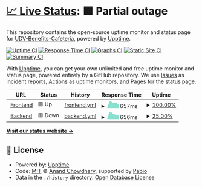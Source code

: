 # [📈 Live Status](https://UDV-Benefits-Cafeteria.github.io/upptime-service): <!--live status--> **🟧 Partial outage**

This repository contains the open-source uptime monitor and status page for [UDV-Benefits-Cafeteria](https://UDV-Benefits-Cafeteria.github.io/upptime-service), powered by [Upptime](https://github.com/upptime/upptime).

[![Uptime CI](https://github.com/UDV-Benefits-Cafeteria/upptime-service/workflows/Uptime%20CI/badge.svg)](https://github.com/UDV-Benefits-Cafeteria/upptime-service/actions?query=workflow%3A%22Uptime+CI%22)
[![Response Time CI](https://github.com/UDV-Benefits-Cafeteria/upptime-service/workflows/Response%20Time%20CI/badge.svg)](https://github.com/UDV-Benefits-Cafeteria/upptime-service/actions?query=workflow%3A%22Response+Time+CI%22)
[![Graphs CI](https://github.com/UDV-Benefits-Cafeteria/upptime-service/workflows/Graphs%20CI/badge.svg)](https://github.com/UDV-Benefits-Cafeteria/upptime-service/actions?query=workflow%3A%22Graphs+CI%22)
[![Static Site CI](https://github.com/UDV-Benefits-Cafeteria/upptime-service/workflows/Static%20Site%20CI/badge.svg)](https://github.com/UDV-Benefits-Cafeteria/upptime-service/actions?query=workflow%3A%22Static+Site+CI%22)
[![Summary CI](https://github.com/UDV-Benefits-Cafeteria/upptime-service/workflows/Summary%20CI/badge.svg)](https://github.com/UDV-Benefits-Cafeteria/upptime-service/actions?query=workflow%3A%22Summary+CI%22)

With [Upptime](https://upptime.js.org), you can get your own unlimited and free uptime monitor and status page, powered entirely by a GitHub repository. We use [Issues](https://github.com/UDV-Benefits-Cafeteria/upptime-service/issues) as incident reports, [Actions](https://github.com/UDV-Benefits-Cafeteria/upptime-service/actions) as uptime monitors, and [Pages](https://UDV-Benefits-Cafeteria.github.io/upptime-service) for the status page.

<!--start: status pages-->
<!-- This summary is generated by Upptime (https://github.com/upptime/upptime) -->
<!-- Do not edit this manually, your changes will be overwritten -->
<!-- prettier-ignore -->
| URL | Status | History | Response Time | Uptime |
| --- | ------ | ------- | ------------- | ------ |
| <img alt="" src="https://icons.duckduckgo.com/ip3/vstrechya.space.ico" height="13"> [Frontend](https://vstrechya.space) | 🟩 Up | [frontend.yml](https://github.com/UDV-Benefits-Cafeteria/upptime-service/commits/HEAD/history/frontend.yml) | <details><summary><img alt="Response time graph" src="./graphs/frontend/response-time-week.png" height="20"> 657ms</summary><br><a href="https://UDV-Benefits-Cafeteria.github.io/upptime-service/history/frontend"><img alt="Response time 657" src="https://img.shields.io/endpoint?url=https%3A%2F%2Fraw.githubusercontent.com%2FUDV-Benefits-Cafeteria%2Fupptime-service%2FHEAD%2Fapi%2Ffrontend%2Fresponse-time.json"></a><br><a href="https://UDV-Benefits-Cafeteria.github.io/upptime-service/history/frontend"><img alt="24-hour response time 657" src="https://img.shields.io/endpoint?url=https%3A%2F%2Fraw.githubusercontent.com%2FUDV-Benefits-Cafeteria%2Fupptime-service%2FHEAD%2Fapi%2Ffrontend%2Fresponse-time-day.json"></a><br><a href="https://UDV-Benefits-Cafeteria.github.io/upptime-service/history/frontend"><img alt="7-day response time 657" src="https://img.shields.io/endpoint?url=https%3A%2F%2Fraw.githubusercontent.com%2FUDV-Benefits-Cafeteria%2Fupptime-service%2FHEAD%2Fapi%2Ffrontend%2Fresponse-time-week.json"></a><br><a href="https://UDV-Benefits-Cafeteria.github.io/upptime-service/history/frontend"><img alt="30-day response time 657" src="https://img.shields.io/endpoint?url=https%3A%2F%2Fraw.githubusercontent.com%2FUDV-Benefits-Cafeteria%2Fupptime-service%2FHEAD%2Fapi%2Ffrontend%2Fresponse-time-month.json"></a><br><a href="https://UDV-Benefits-Cafeteria.github.io/upptime-service/history/frontend"><img alt="1-year response time 657" src="https://img.shields.io/endpoint?url=https%3A%2F%2Fraw.githubusercontent.com%2FUDV-Benefits-Cafeteria%2Fupptime-service%2FHEAD%2Fapi%2Ffrontend%2Fresponse-time-year.json"></a></details> | <details><summary><a href="https://UDV-Benefits-Cafeteria.github.io/upptime-service/history/frontend">100.00%</a></summary><a href="https://UDV-Benefits-Cafeteria.github.io/upptime-service/history/frontend"><img alt="All-time uptime 100.00%" src="https://img.shields.io/endpoint?url=https%3A%2F%2Fraw.githubusercontent.com%2FUDV-Benefits-Cafeteria%2Fupptime-service%2FHEAD%2Fapi%2Ffrontend%2Fuptime.json"></a><br><a href="https://UDV-Benefits-Cafeteria.github.io/upptime-service/history/frontend"><img alt="24-hour uptime 100.00%" src="https://img.shields.io/endpoint?url=https%3A%2F%2Fraw.githubusercontent.com%2FUDV-Benefits-Cafeteria%2Fupptime-service%2FHEAD%2Fapi%2Ffrontend%2Fuptime-day.json"></a><br><a href="https://UDV-Benefits-Cafeteria.github.io/upptime-service/history/frontend"><img alt="7-day uptime 100.00%" src="https://img.shields.io/endpoint?url=https%3A%2F%2Fraw.githubusercontent.com%2FUDV-Benefits-Cafeteria%2Fupptime-service%2FHEAD%2Fapi%2Ffrontend%2Fuptime-week.json"></a><br><a href="https://UDV-Benefits-Cafeteria.github.io/upptime-service/history/frontend"><img alt="30-day uptime 100.00%" src="https://img.shields.io/endpoint?url=https%3A%2F%2Fraw.githubusercontent.com%2FUDV-Benefits-Cafeteria%2Fupptime-service%2FHEAD%2Fapi%2Ffrontend%2Fuptime-month.json"></a><br><a href="https://UDV-Benefits-Cafeteria.github.io/upptime-service/history/frontend"><img alt="1-year uptime 100.00%" src="https://img.shields.io/endpoint?url=https%3A%2F%2Fraw.githubusercontent.com%2FUDV-Benefits-Cafeteria%2Fupptime-service%2FHEAD%2Fapi%2Ffrontend%2Fuptime-year.json"></a></details>
| <img alt="" src="https://icons.duckduckgo.com/ip3/engine.vstrechya.space.ico" height="13"> [Backend](https://engine.vstrechya.space) | 🟥 Down | [backend.yml](https://github.com/UDV-Benefits-Cafeteria/upptime-service/commits/HEAD/history/backend.yml) | <details><summary><img alt="Response time graph" src="./graphs/backend/response-time-week.png" height="20"> 656ms</summary><br><a href="https://UDV-Benefits-Cafeteria.github.io/upptime-service/history/backend"><img alt="Response time 656" src="https://img.shields.io/endpoint?url=https%3A%2F%2Fraw.githubusercontent.com%2FUDV-Benefits-Cafeteria%2Fupptime-service%2FHEAD%2Fapi%2Fbackend%2Fresponse-time.json"></a><br><a href="https://UDV-Benefits-Cafeteria.github.io/upptime-service/history/backend"><img alt="24-hour response time 656" src="https://img.shields.io/endpoint?url=https%3A%2F%2Fraw.githubusercontent.com%2FUDV-Benefits-Cafeteria%2Fupptime-service%2FHEAD%2Fapi%2Fbackend%2Fresponse-time-day.json"></a><br><a href="https://UDV-Benefits-Cafeteria.github.io/upptime-service/history/backend"><img alt="7-day response time 656" src="https://img.shields.io/endpoint?url=https%3A%2F%2Fraw.githubusercontent.com%2FUDV-Benefits-Cafeteria%2Fupptime-service%2FHEAD%2Fapi%2Fbackend%2Fresponse-time-week.json"></a><br><a href="https://UDV-Benefits-Cafeteria.github.io/upptime-service/history/backend"><img alt="30-day response time 656" src="https://img.shields.io/endpoint?url=https%3A%2F%2Fraw.githubusercontent.com%2FUDV-Benefits-Cafeteria%2Fupptime-service%2FHEAD%2Fapi%2Fbackend%2Fresponse-time-month.json"></a><br><a href="https://UDV-Benefits-Cafeteria.github.io/upptime-service/history/backend"><img alt="1-year response time 656" src="https://img.shields.io/endpoint?url=https%3A%2F%2Fraw.githubusercontent.com%2FUDV-Benefits-Cafeteria%2Fupptime-service%2FHEAD%2Fapi%2Fbackend%2Fresponse-time-year.json"></a></details> | <details><summary><a href="https://UDV-Benefits-Cafeteria.github.io/upptime-service/history/backend">25.00%</a></summary><a href="https://UDV-Benefits-Cafeteria.github.io/upptime-service/history/backend"><img alt="All-time uptime 25.00%" src="https://img.shields.io/endpoint?url=https%3A%2F%2Fraw.githubusercontent.com%2FUDV-Benefits-Cafeteria%2Fupptime-service%2FHEAD%2Fapi%2Fbackend%2Fuptime.json"></a><br><a href="https://UDV-Benefits-Cafeteria.github.io/upptime-service/history/backend"><img alt="24-hour uptime 25.00%" src="https://img.shields.io/endpoint?url=https%3A%2F%2Fraw.githubusercontent.com%2FUDV-Benefits-Cafeteria%2Fupptime-service%2FHEAD%2Fapi%2Fbackend%2Fuptime-day.json"></a><br><a href="https://UDV-Benefits-Cafeteria.github.io/upptime-service/history/backend"><img alt="7-day uptime 25.00%" src="https://img.shields.io/endpoint?url=https%3A%2F%2Fraw.githubusercontent.com%2FUDV-Benefits-Cafeteria%2Fupptime-service%2FHEAD%2Fapi%2Fbackend%2Fuptime-week.json"></a><br><a href="https://UDV-Benefits-Cafeteria.github.io/upptime-service/history/backend"><img alt="30-day uptime 25.00%" src="https://img.shields.io/endpoint?url=https%3A%2F%2Fraw.githubusercontent.com%2FUDV-Benefits-Cafeteria%2Fupptime-service%2FHEAD%2Fapi%2Fbackend%2Fuptime-month.json"></a><br><a href="https://UDV-Benefits-Cafeteria.github.io/upptime-service/history/backend"><img alt="1-year uptime 25.00%" src="https://img.shields.io/endpoint?url=https%3A%2F%2Fraw.githubusercontent.com%2FUDV-Benefits-Cafeteria%2Fupptime-service%2FHEAD%2Fapi%2Fbackend%2Fuptime-year.json"></a></details>

<!--end: status pages-->

[**Visit our status website →**](https://UDV-Benefits-Cafeteria.github.io/upptime-service)

## 📄 License

- Powered by: [Upptime](https://github.com/upptime/upptime)
- Code: [MIT](./LICENSE) © [Anand Chowdhary](https://anandchowdhary.com), supported by [Pabio](https://pabio.com)
- Data in the `./history` directory: [Open Database License](https://opendatacommons.org/licenses/odbl/1-0/)
